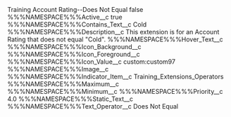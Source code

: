 <?xml version="1.0" encoding="UTF-8"?>
<CustomMetadata xmlns="http://soap.sforce.com/2006/04/metadata" xmlns:xsi="http://www.w3.org/2001/XMLSchema-instance" xmlns:xsd="http://www.w3.org/2001/XMLSchema">
    <label>Training Account Rating--Does Not Equal</label>
    <protected>false</protected>
    <values>
        <field>%%%NAMESPACE%%%Active__c</field>
        <value xsi:type="xsd:boolean">true</value>
    </values>
    <values>
        <field>%%%NAMESPACE%%%Contains_Text__c</field>
        <value xsi:type="xsd:string">Cold</value>
    </values>
    <values>
        <field>%%%NAMESPACE%%%Description__c</field>
        <value xsi:type="xsd:string">This extension is for an Account Rating that does not equal &quot;Cold&quot;.</value>
    </values>
    <values>
        <field>%%%NAMESPACE%%%Hover_Text__c</field>
        <value xsi:nil="true"/>
    </values>
    <values>
        <field>%%%NAMESPACE%%%Icon_Background__c</field>
        <value xsi:nil="true"/>
    </values>
    <values>
        <field>%%%NAMESPACE%%%Icon_Foreground__c</field>
        <value xsi:nil="true"/>
    </values>
    <values>
        <field>%%%NAMESPACE%%%Icon_Value__c</field>
        <value xsi:type="xsd:string">custom:custom97</value>
    </values>
    <values>
        <field>%%%NAMESPACE%%%Image__c</field>
        <value xsi:nil="true"/>
    </values>
    <values>
        <field>%%%NAMESPACE%%%Indicator_Item__c</field>
        <value xsi:type="xsd:string">Training_Extensions_Operators</value>
    </values>
    <values>
        <field>%%%NAMESPACE%%%Maximum__c</field>
        <value xsi:nil="true"/>
    </values>
    <values>
        <field>%%%NAMESPACE%%%Minimum__c</field>
        <value xsi:nil="true"/>
    </values>
    <values>
        <field>%%%NAMESPACE%%%Priority__c</field>
        <value xsi:type="xsd:double">4.0</value>
    </values>
    <values>
        <field>%%%NAMESPACE%%%Static_Text__c</field>
        <value xsi:nil="true"/>
    </values>
    <values>
        <field>%%%NAMESPACE%%%Text_Operator__c</field>
        <value xsi:type="xsd:string">Does Not Equal</value>
    </values>
</CustomMetadata>
